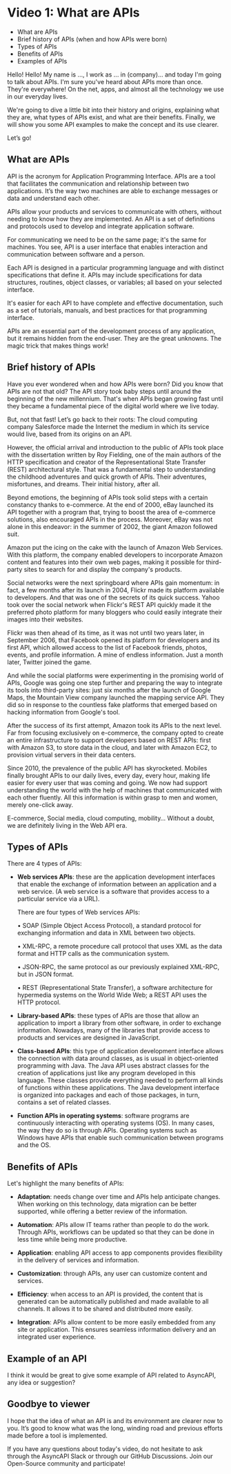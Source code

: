 # Video 1: What are APIs

- What are APIs
- Brief history of APIs (when and how APIs were born)
- Types of APIs
- Benefits of APIs
- Examples of APIs

Hello! Hello! My name is …, I work as ... in (company)... and today I'm going to talk about APIs. I'm sure you've heard about APIs more than once. They're everywhere! On the net, apps, and almost all the technology we use in our everyday lives. 

We're going to dive a little bit into their history and origins, explaining what they are, what types of APIs exist, and what are their benefits. Finally, we will show you some API examples to make the concept and its use clearer.

Let’s go!

## What are APIs

API is the acronym for Application Programming Interface. APIs are a tool that facilitates the communication and relationship between two applications. It’s the way two machines are able to exchange messages or data and understand each other. 

APIs allow your products and services to communicate with others, without needing to know how they are implemented. An API is a set of definitions and protocols used to develop and integrate application software.

For communicating we need to be on the same page; it's the same for machines. You see, API is a user interface that enables interaction and communication between software and a person.

Each API is designed in a particular programming language and with distinct specifications that define it. APIs may include specifications for data structures, routines, object classes, or variables; all based on your selected interface.  

It's easier for each API to have complete and effective documentation, such as a set of tutorials, manuals, and best practices for that programming interface.

APIs are an essential part of the development process of any application, but it remains hidden from the end-user. They are the great unknowns. The magic trick that makes things work!

## Brief history of APIs

Have you ever wondered when and how APIs were born? Did you know that APIs are not that old? The API story took baby steps until around the beginning of the new millennium. That's when APIs began growing fast until they became a fundamental piece of the digital world where we live today. 

But, not that fast! Let’s go back to their roots: The cloud computing company Salesforce made the Internet the medium in which its service would live, based from its origins on an API. 

However, the official arrival and introduction to the public of APIs took place with the dissertation written by Roy Fielding, one of the main authors of the HTTP specification and creator of the Representational State Transfer (REST) architectural style. That was a fundamental step to understanding the childhood adventures and quick growth of APIs. Their adventures, misfortunes, and dreams. Their initial history, after all.

Beyond emotions, the beginning of APIs took solid steps with a certain constancy thanks to e-commerce. At the end of 2000, eBay launched its API together with a program that, trying to boost the area of e-commerce solutions, also encouraged APIs in the process. Moreover, eBay was not alone in this endeavor: in the summer of 2002, the giant Amazon followed suit.

Amazon put the icing on the cake with the launch of Amazon Web Services. With this platform, the company enabled developers to incorporate Amazon content and features into their own web pages, making it possible for third-party sites to search for and display the company's products.

Social networks were the next springboard where APIs gain momentum: in fact, a few months after its launch in 2004, Flickr made its platform available to developers. And that was one of the secrets of its quick success. Yahoo took over the social network when Flickr's REST API quickly made it the preferred photo platform for many bloggers who could easily integrate their images into their websites.

Flickr was then ahead of its time, as it was not until two years later, in September 2006, that Facebook opened its platform for developers and its first API, which allowed access to the list of Facebook friends, photos, events, and profile information. A mine of endless information. Just a month later, Twitter joined the game.

And while the social platforms were experimenting in the promising world of APIs, Google was going one step further and preparing the way to integrate its tools into third-party sites: just six months after the launch of Google Maps, the Mountain View company launched the mapping service API. They did so in response to the countless fake platforms that emerged based on hacking information from Google's tool.

After the success of its first attempt, Amazon took its APIs to the next level. Far from focusing exclusively on e-commerce, the company opted to create an entire infrastructure to support developers based on REST APIs: first with Amazon S3, to store data in the cloud, and later with Amazon EC2, to provision virtual servers in their data centers.

Since 2010, the prevalence of the public API has skyrocketed. Mobiles finally brought APIs to our daily lives, every day, every hour, making life easier for every user that was coming and going. We now had support understanding the world with the help of machines that communicated with each other fluently. All this information is within grasp to men and women, merely one-click away. 

E-commerce, Social media, cloud computing, mobility… Without a doubt, we are definitely living in the Web API era.

## Types of APIs

There are 4 types of APIs: 

- **Web services APIs**: these are the application development interfaces that enable the exchange of information between an application and a web service. (A web service is a software that provides access to a particular service via a URL). 

    There are four types of Web services APIs:

    •	SOAP (Simple Object Access Protocol), a standard protocol for exchanging information and data in XML between two objects.

    •	XML-RPC, a remote procedure call protocol that uses XML as the data format and HTTP calls as the communication system.

    • JSON-RPC, the same protocol as our previously explained XML-RPC, but in JSON format. 

    •	REST (Representational State Transfer), a software architecture for hypermedia systems on the World Wide Web; a REST API uses the HTTP protocol.

- **Library-based APIs**: these types of APIs are those that allow an application to import a library from other software, in order to exchange information. Nowadays, many of the libraries that provide access to products and services are designed in JavaScript.

- **Class-based APIs**: this type of application development interface allows the connection with data around classes, as is usual in object-oriented programming with Java. The Java API uses abstract classes for the creation of applications just like any program developed in this language. These classes provide everything needed to perform all kinds of functions within these applications. The Java development interface is organized into packages and each of those packages, in turn, contains a set of related classes.  

- **Function APIs in operating systems**: software programs are continuously interacting with operating systems (OS). In many cases, the way they do so is through APIs. Operating systems such as Windows have APIs that enable such communication between programs and the OS.

## Benefits of APIs

Let's highlight the many benefits of APIs:

- **Adaptation**: needs change over time and APIs help anticipate changes. When working on this technology, data migration can be better supported, while offering a better review of the information. 

- **Automation**: APIs allow IT teams rather than people to do the work. Through APIs, workflows can be updated so that they can be done in less time while being more productive.

- **Application**: enabling API access to app components provides flexibility in the delivery of services and information.  

- **Customization**: through APIs, any user can customize content and services.

- **Efficiency**: when access to an API is provided, the content that is generated can be automatically published and made available to all channels. It allows it to be shared and distributed more easily. 

- **Integration**: APIs allow content to be more easily embedded from any site or application. This ensures seamless information delivery and an integrated user experience.

## Example of an API

I think it would be great to give some example of API related to AsyncAPI, any idea or suggestion?

## Goodbye to viewer

I hope that the idea of what an API is and its environment are clearer now to you. It’s good to know what was the long, winding road and previous efforts made before a tool is implemented. 

If you have any questions about today's video, do not hesitate to ask through the AsyncAPI Slack or through our GitHub Discussions. Join our Open-Source community and participate! 
